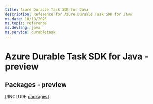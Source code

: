 ```yaml
---
title: Azure Durable Task SDK for Java
description: Reference for Azure Durable Task SDK for Java
ms.date: 10/10/2025
ms.topic: reference
ms.devlang: java
ms.service: durabletask
---
```

# Azure Durable Task SDK for Java - preview
## Packages - preview
[!INCLUDE [packages](durable-task-index.md)]